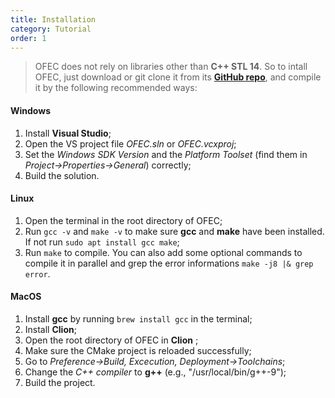 ```yaml
---
title: Installation
category: Tutorial
order: 1
---
```


>OFEC does not rely on libraries other than **C++ STL 14**. So to intall OFEC, just download or git clone it from its [**GitHub repo**](https://github.com/Changhe160/OFEC_Alpha), and compile it by the following recommended ways:

#### Windows

1. Install **Visual Studio**;
1. Open the VS project file *OFEC.sln* or *OFEC.vcxproj*;
1. Set the *Windows SDK Version* and the *Platform Toolset* (find them in *Project->Properties->General*) correctly;
1. Build the solution.

#### Linux

1. Open the terminal in the root directory of OFEC;
1. Run `gcc -v` and `make -v` to make sure **gcc** and **make** have been installed. If not run `sudo apt install gcc make`;
1. Run `make` to compile. You can also add some optional commands to compile it in parallel and grep the error informations `make -j8 |& grep error`.


#### MacOS

1. Install **gcc** by running `brew install gcc` in the terminal; 
1. Install **Clion**;
1. Open the root directory of OFEC in **Clion** ;
1. Make sure the CMake project is reloaded successfully;
1. Go to *Preference->Build, Excecution, Deployment->Toolchains*;
1. Change the *C++ compiler* to **g++**  (e.g., "/usr/local/bin/g++-9");
1. Build the project.
